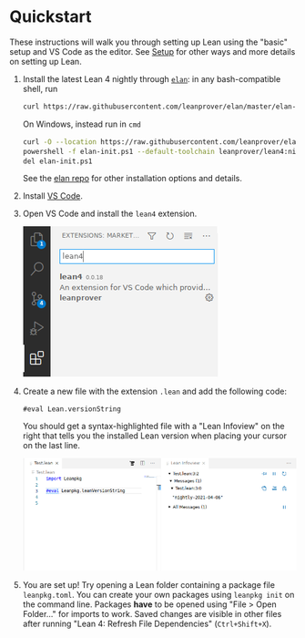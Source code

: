 # Quickstart

These instructions will walk you through setting up Lean using the "basic" setup and VS Code as the editor.
See [Setup](./setup.md) for other ways and more details on setting up Lean.

1. Install the latest Lean 4 nightly through [`elan`](https://github.com/leanprover/elan): in any bash-compatible shell, run
    ```sh
    curl https://raw.githubusercontent.com/leanprover/elan/master/elan-init.sh -sSf | sh -s -- --default-toolchain leanprover/lean4:nightly
    ```
    On Windows, instead run in `cmd`
    ```sh
    curl -O --location https://raw.githubusercontent.com/leanprover/elan/master/elan-init.ps1
    powershell -f elan-init.ps1 --default-toolchain leanprover/lean4:nightly
    del elan-init.ps1
    ```
    See the [elan repo](https://github.com/leanprover/elan) for other installation options and details.
    
1. Install [VS Code](https://code.visualstudio.com/).

1. Open VS Code and install the `lean4` extension.

    ![installing the vscode-lean4 extension](images/code-ext.png)

1. Create a new file with the extension `.lean` and add the following code:
    ```lean
    #eval Lean.versionString
    ```
    You should get a syntax-highlighted file with a "Lean Infoview" on the right that tells you the installed Lean version when placing your cursor on the last line.

    ![successful setup](images/code-success.png)

1. You are set up! Try opening a Lean folder containing a package file `leanpkg.toml`. You can create your own packages using `leanpkg init` on the command line.
   Packages **have** to be opened using "File > Open Folder..." for imports to work.
   Saved changes are visible in other files after running "Lean 4: Refresh File Dependencies" (`Ctrl+Shift+X`).
